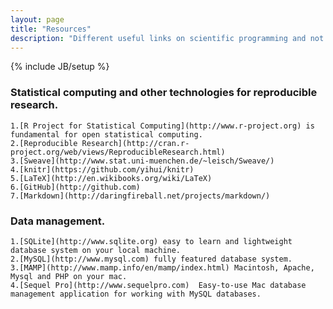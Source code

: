 ```yaml
---
layout: page
title: "Resources"
description: "Different useful links on scientific programming and not only."
---
```

{% include JB/setup %}
### Statistical computing and other technologies for reproducible research.
	1.[R Project for Statistical Computing](http://www.r-project.org) is fundamental for open statistical computing.
	2.[Reproducible Research](http://cran.r-project.org/web/views/ReproducibleResearch.html)
	3.[Sweave](http://www.stat.uni-muenchen.de/~leisch/Sweave/)
	4.[knitr](https://github.com/yihui/knitr)
	5.[LaTeX](http://en.wikibooks.org/wiki/LaTeX)
	6.[GitHub](http://github.com)
	7.[Markdown](http://daringfireball.net/projects/markdown/)
	
### Data management.
	1.[SQLite](http://www.sqlite.org) easy to learn and lightweight database system on your local machine.
	2.[MySQL](http://www.mysql.com) fully featured database system.
	3.[MAMP](http://www.mamp.info/en/mamp/index.html) Macintosh, Apache, Mysql and PHP on your mac.
	4.[Sequel Pro](http://www.sequelpro.com)  Easy-to-use Mac database management application for working with MySQL databases.